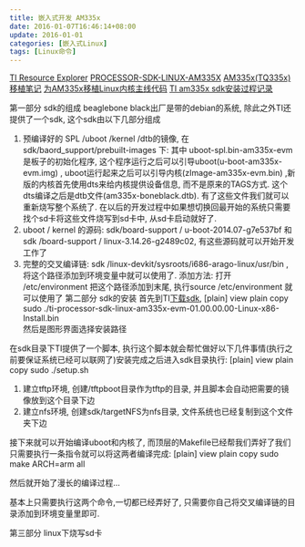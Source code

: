 ```yaml
---
title: 嵌入式开发 AM335x
date: 2016-01-07T16:46:14+08:00
update: 2016-01-01
categories: [嵌入式Linux]
tags: [Linux命令]
---
```

[TI Resource Explorer](http://dev.ti.com/tirex/#/?link=Sitara)
[PROCESSOR-SDK-LINUX-AM335X](http://software-dl.ti.com/processor-sw/esd/PROCESSOR-SDK-LINUX-AM335X/latest/index_FDS.html)
[AM335x(TQ335x)移植笔记](http://blog.csdn.net/girlkoo/article/category/907322)
[为AM335x移植Linux内核主线代码](http://bbs.ednchina.com/BLOG_PERSONALCAT_101071_2002381.HTM)
[TI am335x sdk安装过程记录](http://blog.csdn.net/gongyuan073/article/list/1)

第一部分 sdk的组成
beaglebone black出厂是带的debian的系统, 除此之外TI还提供了一个sdk, 这个sdk由以下几部分组成
1. 预编译好的 SPL /uboot /kernel /dtb的镜像, 在 sdk/baord_support/prebuilt-images 下: 其中 uboot-spl.bin-am335x-evm 是板子的初始化程序, 这个程序运行之后可以引导uboot(u-boot-am335x-evm.img) , uboot运行起来之后可以引导内核(zImage-am335x-evm.bin) ,新版的内核首先使用dts来给内核提供设备信息, 而不是原来的TAGS方式. 这个dts编译之后是dtb文件(am335x-boneblack.dtb). 有了这些文件我们就可以重新烧写整个系统了. 在以后的开发过程中如果想切换回最开始的系统只需要找个sd卡将这些文件烧写到sd卡中, 从sd卡启动就好了.
2.  uboot / kernel 的源码: sdk/board-support / u-boot-2014.07-g7e537bf 和 sdk /board-support / linux-3.14.26-g2489c02, 有这些源码就可以开始开发工作了
3. 完整的交叉编译链: sdk /linux-devkit/sysroots/i686-arago-linux/usr/bin , 将这个路径添加到环境变量中就可以使用了. 添加方法: 打开 /etc/environment 把这个路径添加到末尾, 执行source /etc/environment 就可以使用了
第二部分 sdk的安装
首先到TI[下载sdk](http://software-dl.ti.com/sitara_linux/esd/processor-sdk/PROCESSOR-SDK-LINUX-AM335X/latest/index_FDS.html),
[plain] view plain copy
sudo ./ti-processor-sdk-linux-am335x-evm-01.00.00.00-Linux-x86-Install.bin  
然后是图形界面选择安装路径

在sdk目录下TI提供了一个脚本, 执行这个脚本就会帮忙做好以下几件事情(执行之前要保证系统已经可以联网了)安装完成之后进入sdk目录执行:
[plain] view plain copy
sudo ./setup.sh  
1. 建立tftp环境,  创建/tftpboot目录作为tftp的目录, 并且脚本会自动把需要的镜像放到这个目录下边
2. 建立nfs环境, 创建sdk/targetNFS为nfs目录, 文件系统也已经复制到这个文件夹下边

接下来就可以开始编译uboot和内核了, 而顶层的Makefile已经帮我们弄好了我们只需要执行一条指令就可以将这两者编译完成:
[plain] view plain copy
sudo make ARCH=arm all  

然后就开始了漫长的编译过程...

基本上只需要执行这两个命令,一切都已经弄好了, 只需要你自己将交叉编译链的目录添加到环境变量里即可.

第三部分 linux下烧写sd卡
